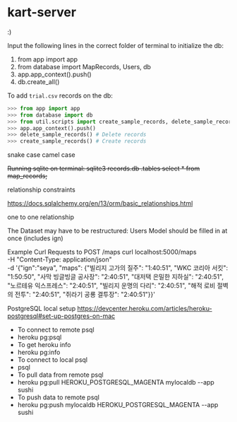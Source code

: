 # kart-server

:)

Input the following lines in the correct folder of terminal to initialize the db:
1. from app import app
2. from database import MapRecords, Users, db
3. app.app_context().push()
4. db.create_all()

To add `trial.csv` records on the db:
```python
>>> from app import app
>>> from database import db
>>> from util.scripts import create_sample_records, delete_sample_records
>>> app.app_context().push()
>>> delete_sample_records() # Delete records
>>> create_sample_records() # Create records
```


snake case
camel case

<strike>
Running sqlite on terminal:
	sqlite3 records.db
	.tables
	select * from map_records;
</strike>

relationship constraints

https://docs.sqlalchemy.org/en/13/orm/basic_relationships.html

one to one relationship


The Dataset may have to be restructured: Users Model should be filled in at once (includes ign)

Example Curl Requests to POST /maps
curl localhost:5000/maps \
-H "Content-Type: application/json" \
-d '{"ign":"seya", "maps": {"빌리지 고가의 질주": "1:40:51", "WKC 코리아 서킷": "1:50:50", "사막 빙글빙글 공사장": "2:40:51", "대저택 은밀한 지하실": "2:40:51", "노르테유 익스프레스": "2:40:51", "빌리지 운명의 다리": "2:40:51", "해적 로비 절벽의 전투": "2:40:51", "쥐라기 공룡 결투장": "2:40:51"}}'

PostgreSQL local setup
https://devcenter.heroku.com/articles/heroku-postgresql#set-up-postgres-on-mac
- To connect to remote psql
 - heroku pg:psql
- To get heroku info
 - heroku pg:info
- To connect to local psql
 - psql
- To pull data from remote psql
 - heroku pg:pull HEROKU_POSTGRESQL_MAGENTA mylocaldb --app sushi
- To push data to remote psql
 - heroku pg:push mylocaldb HEROKU_POSTGRESQL_MAGENTA --app sushi